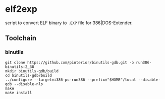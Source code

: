 # elf2exp

script to convert ELF binary to `.EXP` file for 386|DOS-Extender.

## Toolchain

### binutils

```
git clone https://github.com/pinterior/binutils-gdb.git -b run386-binutils-2_38
mkdir binutils-gdb/build
cd binutils-gdb/build
../configure --target=i386-pc-run386 --prefix="$HOME"/local --disable-gdb --disable-nls
make
make install
```
